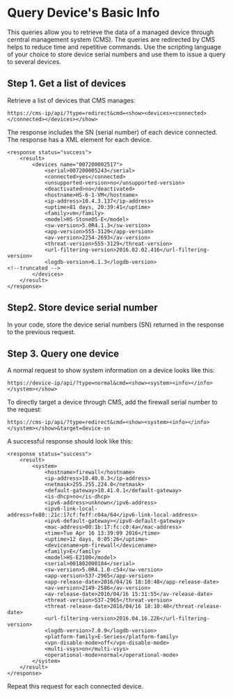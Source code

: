 # Query Device's Basic Info

This queries allow you to retrieve the data of a managed device through cerntral management system (CMS). The queries are redirected by CMS helps to reduce time and repetitive commands. Use the scripting language of your choice to store device serial numbers and use them to issue a query to several devices.

## Step 1. Get a list of devices

Retrieve a list of devices that CMS manages:

```
https://cms-ip/api/?type=redirect&cmd=<show><devices><connected></connected></devices></show>
```

The response includes the SN (serial number) of each device connected. The response has a <serial> XML element for each device.

```
<response status="success">
    <result>
        <devices name="007200002517">
            <serial>007200005243</serial>
            <connected>yes</connected>
            <unsupported-version>no</unsupported-version>
            <deactivated>no</deactivated>
            <hostname>HS-6-1-VM</hostname>
            <ip-address>10.4.3.137</ip-address>
            <uptime>81 days, 20:39:41</uptime>
            <family>vm</family>
            <model>HS-StoneOS-E</model>
            <sw-version>5.0R4.1.3</sw-version>
            <app-version>555-3129</app-version>
            <av-version>2254-2693</av-version>
            <threat-version>555-3129</threat-version>
            <url-filtering-version>2016.02.02.416</url-filtering-version>
            <logdb-version>6.1.3</logdb-version>
<!--truncated -->
        </devices>
    </result>
</response>

```


## Step2. Store device serial number

In your code, store the device serial numbers (SN) returned in the response to the previous request.

## Step 3. Query one device

A normal request to show system information on a device looks like this:
```
https://device-ip/api/?type=normal&cmd=<show><system><info></info></system></show>
```

To directly target a device through CMS, add the firewall serial number to the request:
```
https://cms-ip/api/?type=redirect&cmd=<show><system><info></info></system></show>&target=device-sn
```
A successful response should look like this:

```
<response status="success">
    <result>
        <system>
            <hostname>firewall</hostname>
            <ip-address>10.40.0.3</ip-address>
            <netmask>255.255.224.0</netmask>
            <default-gateway>10.41.0.1</default-gateway>
            <is-dhcp>no</is-dhcp>
            <ipv6-address>unknown</ipv6-address>
            <ipv6-link-local-address>fe80::21c:17cf:feff:c04a/64</ipv6-link-local-address>
            <ipv6-default-gateway></ipv6-default-gateway>
            <mac-address>00:1b:17:fc:c0:4a</mac-address>
            <time>Tue Apr 16 13:39:09 2016</time>
            <uptime>12 days, 0:05:26</uptime>
            <devicename>pm-firewall</devicename>
            <family>E</family>
            <model>HS-E2100</model>
            <serial>001802000104</serial>
            <sw-version>5.0R4.1.0-c54</sw-version>
            <app-version>537-2965</app-version>
            <app-release-date>2016/04/16 18:10:48</app-release-date>
            <av-version>2149-2586</av-version>
            <av-release-date>2016/04/16 15:31:55</av-release-date>
            <threat-version>537-2965</threat-version>
            <threat-release-date>2016/04/16 18:10:48</threat-release-date>
            <url-filtering-version>2016.04.16.226</url-filtering-version>
            <logdb-version>7.0.9</logdb-version>
            <platform-family>E-Series</platform-family>
            <vpn-disable-mode>off</vpn-disable-mode>
            <multi-vsys>on</multi-vsys>
            <operational-mode>normal</operational-mode>
        </system>
    </result>
</response>
```
Repeat this request for each connected device.
